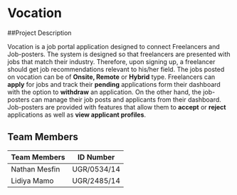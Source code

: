 # Vocation

##Project Description

Vocation is a job portal application designed to connect Freelancers and Job-posters. The system is designed so that freelancers are presented with jobs that match their industry. Therefore, upon signing up, a freelancer should get job recommendations relevant to his/her field.  The jobs posted on vocation can be of **Onsite, Remote** or **Hybrid** type. Freelancers can **apply** for jobs and track their **pending** applications form their dashboard with the option to **withdraw** an application. On the other hand, the job-posters can manage their job posts and applicants from their dashboard. Job-posters are provided with features that allow them to **accept** or **reject** applications as well as **view applicant profiles**. 




## Team Members

| Team Members    | ID Number     |
|-----------------|--------------|
| Nathan Mesfin  | UGR/0534/14  |
| Lidiya Mamo    | UGR/2485/14  |

